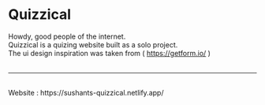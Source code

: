 # Quizzical

Howdy, good people of the internet. <br>
Quizzical is a quizing website built as a solo project. <br>
The ui design inspiration was taken from ( https://getform.io/ ) <br>
<br>
<hr>
<br>
Website : https://sushants-quizzical.netlify.app/ <br>



